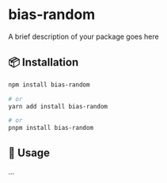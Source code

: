 # bias-random

A brief description of your package goes here

## 📦 Installation

```bash
npm install bias-random

# or
yarn add install bias-random

# or
pnpm install bias-random
```

## 🚀 Usage

...

